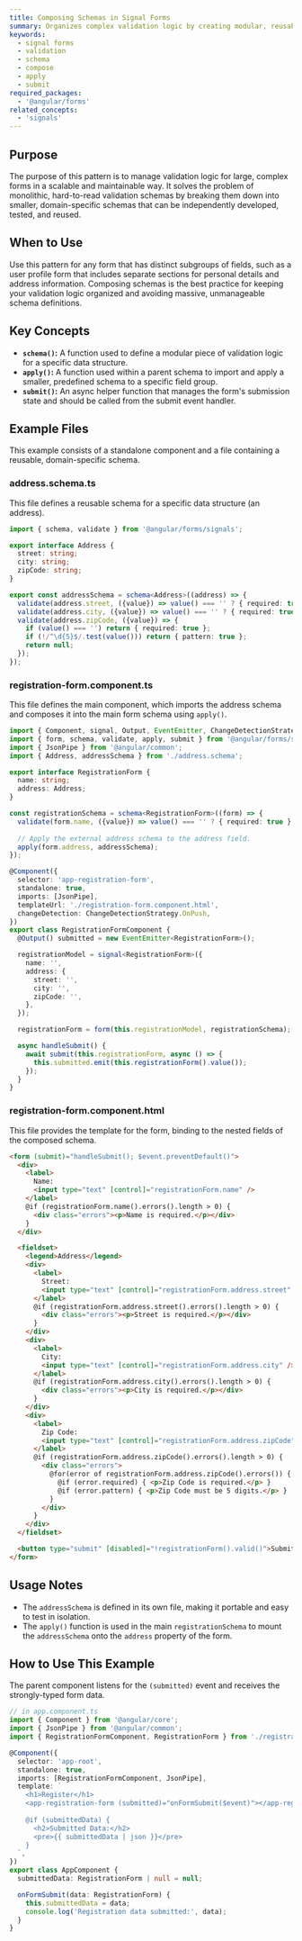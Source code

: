 ```yaml
---
title: Composing Schemas in Signal Forms
summary: Organizes complex validation logic by creating modular, reusable schemas and composing them into a larger form schema using the `apply()` function.
keywords:
  - signal forms
  - validation
  - schema
  - compose
  - apply
  - submit
required_packages:
  - '@angular/forms'
related_concepts:
  - 'signals'
---
```


## Purpose

The purpose of this pattern is to manage validation logic for large, complex forms in a scalable and maintainable way. It solves the problem of monolithic, hard-to-read validation schemas by breaking them down into smaller, domain-specific schemas that can be independently developed, tested, and reused.

## When to Use

Use this pattern for any form that has distinct subgroups of fields, such as a user profile form that includes separate sections for personal details and address information. Composing schemas is the best practice for keeping your validation logic organized and avoiding massive, unmanageable schema definitions.

## Key Concepts

- **`schema()`:** A function used to define a modular piece of validation logic for a specific data structure.
- **`apply()`:** A function used within a parent schema to import and apply a smaller, predefined schema to a specific field group.
- **`submit()`:** An async helper function that manages the form's submission state and should be called from the submit event handler.

## Example Files

This example consists of a standalone component and a file containing a reusable, domain-specific schema.

### address.schema.ts

This file defines a reusable schema for a specific data structure (an address).

```typescript
import { schema, validate } from '@angular/forms/signals';

export interface Address {
  street: string;
  city: string;
  zipCode: string;
}

export const addressSchema = schema<Address>((address) => {
  validate(address.street, ({value}) => value() === '' ? { required: true } : null);
  validate(address.city, ({value}) => value() === '' ? { required: true } : null);
  validate(address.zipCode, ({value}) => {
    if (value() === '') return { required: true };
    if (!/^\d{5}$/.test(value())) return { pattern: true };
    return null;
  });
});
```

### registration-form.component.ts

This file defines the main component, which imports the address schema and composes it into the main form schema using `apply()`.

```typescript
import { Component, signal, Output, EventEmitter, ChangeDetectionStrategy } from '@angular/core';
import { form, schema, validate, apply, submit } from '@angular/forms/signals';
import { JsonPipe } from '@angular/common';
import { Address, addressSchema } from './address.schema';

export interface RegistrationForm {
  name: string;
  address: Address;
}

const registrationSchema = schema<RegistrationForm>((form) => {
  validate(form.name, ({value}) => value() === '' ? { required: true } : null);
  
  // Apply the external address schema to the address field.
  apply(form.address, addressSchema);
});

@Component({
  selector: 'app-registration-form',
  standalone: true,
  imports: [JsonPipe],
  templateUrl: './registration-form.component.html',
  changeDetection: ChangeDetectionStrategy.OnPush,
})
export class RegistrationFormComponent {
  @Output() submitted = new EventEmitter<RegistrationForm>();

  registrationModel = signal<RegistrationForm>({
    name: '',
    address: {
      street: '',
      city: '',
      zipCode: '',
    },
  });

  registrationForm = form(this.registrationModel, registrationSchema);

  async handleSubmit() {
    await submit(this.registrationForm, async () => {
      this.submitted.emit(this.registrationForm().value());
    });
  }
}
```

### registration-form.component.html

This file provides the template for the form, binding to the nested fields of the composed schema.

```html
<form (submit)="handleSubmit(); $event.preventDefault()">
  <div>
    <label>
      Name:
      <input type="text" [control]="registrationForm.name" />
    </label>
    @if (registrationForm.name().errors().length > 0) {
      <div class="errors"><p>Name is required.</p></div>
    }
  </div>

  <fieldset>
    <legend>Address</legend>
    <div>
      <label>
        Street:
        <input type="text" [control]="registrationForm.address.street" />
      </label>
      @if (registrationForm.address.street().errors().length > 0) {
        <div class="errors"><p>Street is required.</p></div>
      }
    </div>
    <div>
      <label>
        City:
        <input type="text" [control]="registrationForm.address.city" />
      </label>
      @if (registrationForm.address.city().errors().length > 0) {
        <div class="errors"><p>City is required.</p></div>
      }
    </div>
    <div>
      <label>
        Zip Code:
        <input type="text" [control]="registrationForm.address.zipCode" />
      </label>
      @if (registrationForm.address.zipCode().errors().length > 0) {
        <div class="errors">
          @for(error of registrationForm.address.zipCode().errors()) {
            @if (error.required) { <p>Zip Code is required.</p> }
            @if (error.pattern) { <p>Zip Code must be 5 digits.</p> }
          }
        </div>
      }
    </div>
  </fieldset>

  <button type="submit" [disabled]="!registrationForm().valid()">Submit</button>
</form>
```

## Usage Notes

- The `addressSchema` is defined in its own file, making it portable and easy to test in isolation.
- The `apply()` function is used in the main `registrationSchema` to mount the `addressSchema` onto the `address` property of the form.

## How to Use This Example

The parent component listens for the `(submitted)` event and receives the strongly-typed form data.

```typescript
// in app.component.ts
import { Component } from '@angular/core';
import { JsonPipe } from '@angular/common';
import { RegistrationFormComponent, RegistrationForm } from './registration-form.component';

@Component({
  selector: 'app-root',
  standalone: true,
  imports: [RegistrationFormComponent, JsonPipe],
  template: `
    <h1>Register</h1>
    <app-registration-form (submitted)="onFormSubmit($event)"></app-registration-form>
    
    @if (submittedData) {
      <h2>Submitted Data:</h2>
      <pre>{{ submittedData | json }}</pre>
    }
  `,
})
export class AppComponent {
  submittedData: RegistrationForm | null = null;

  onFormSubmit(data: RegistrationForm) {
    this.submittedData = data;
    console.log('Registration data submitted:', data);
  }
}
```
